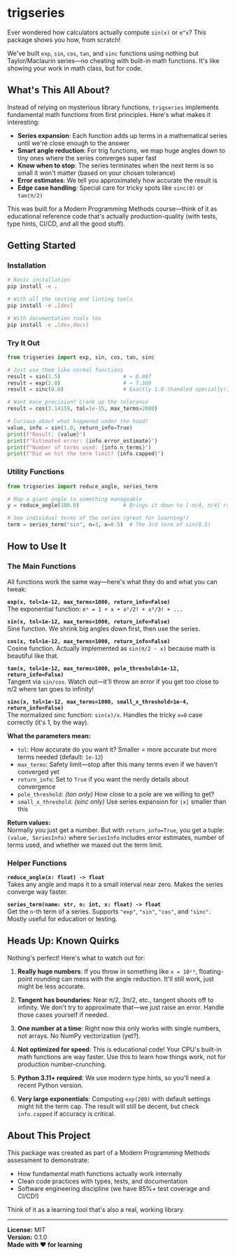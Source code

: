 # trigseries

Ever wondered how calculators actually compute `sin(x)` or `e^x`? This package shows you how, from scratch! 

We've built `exp`, `sin`, `cos`, `tan`, and `sinc` functions using nothing but Taylor/Maclaurin series—no cheating with built-in math functions. It's like showing your work in math class, but for code.

## What's This All About?

Instead of relying on mysterious library functions, `trigseries` implements fundamental math functions from first principles. Here's what makes it interesting:

- **Series expansion**: Each function adds up terms in a mathematical series until we're close enough to the answer
- **Smart angle reduction**: For trig functions, we map huge angles down to tiny ones where the series converges super fast
- **Know when to stop**: The series terminates when the next term is so small it won't matter (based on your chosen tolerance)
- **Error estimates**: We tell you approximately how accurate the result is
- **Edge case handling**: Special care for tricky spots like `sinc(0)` or `tan(π/2)`

This was built for a Modern Programming Methods course—think of it as educational reference code that's actually production-quality (with tests, type hints, CI/CD, and all the good stuff).

## Getting Started

### Installation

```bash
# Basic installation
pip install -e .

# With all the testing and linting tools
pip install -e .[dev]

# With documentation tools too
pip install -e .[dev,docs]
```

### Try It Out

```python
from trigseries import exp, sin, cos, tan, sinc

# Just use them like normal functions
result = sin(1.5)                    # ≈ 0.997
result = exp(2.0)                    # ≈ 7.389
result = sinc(0.0)                   # Exactly 1.0 (handled specially!)

# Want more precision? Crank up the tolerance
result = cos(3.14159, tol=1e-15, max_terms=2000)

# Curious about what happened under the hood?
value, info = sin(1.0, return_info=True)
print(f"Result: {value}")
print(f"Estimated error: {info.error_estimate}")
print(f"Number of terms used: {info.n_terms}")
print(f"Did we hit the term limit? {info.capped}")
```

### Utility Functions

```python
from trigseries import reduce_angle, series_term

# Map a giant angle to something manageable
y = reduce_angle(100.0)              # Brings it down to [-π/4, π/4] range

# See individual terms of the series (great for learning!)
term = series_term("sin", n=3, x=0.5)  # The 3rd term of sin(0.5)
```

## How to Use It

### The Main Functions

All functions work the same way—here's what they do and what you can tweak:

**`exp(x, tol=1e-12, max_terms=1000, return_info=False)`**  
The exponential function: `eˣ = 1 + x + x²/2! + x³/3! + ...`

**`sin(x, tol=1e-12, max_terms=1000, return_info=False)`**  
Sine function. We shrink big angles down first, then use the series.

**`cos(x, tol=1e-12, max_terms=1000, return_info=False)`**  
Cosine function. Actually implemented as `sin(π/2 - x)` because math is beautiful like that.

**`tan(x, tol=1e-12, max_terms=1000, pole_threshold=1e-12, return_info=False)`**  
Tangent via `sin/cos`. Watch out—it'll throw an error if you get too close to π/2 where tan goes to infinity!

**`sinc(x, tol=1e-12, max_terms=1000, small_x_threshold=1e-4, return_info=False)`**  
The normalized sinc function: `sin(x)/x`. Handles the tricky `x=0` case correctly (it's 1, by the way).

**What the parameters mean:**
- `tol`: How accurate do you want it? Smaller = more accurate but more terms needed (default: `1e-12`)
- `max_terms`: Safety limit—stop after this many terms even if we haven't converged yet
- `return_info`: Set to `True` if you want the nerdy details about convergence
- `pole_threshold`: *(tan only)* How close to a pole are we willing to get?
- `small_x_threshold`: *(sinc only)* Use series expansion for `|x|` smaller than this

**Return values:**  
Normally you just get a number. But with `return_info=True`, you get a tuple: `(value, SeriesInfo)` where `SeriesInfo` includes error estimates, number of terms used, and whether we maxed out the term limit.

### Helper Functions

**`reduce_angle(x: float) -> float`**  
Takes any angle and maps it to a small interval near zero. Makes the series converge way faster.

**`series_term(name: str, n: int, x: float) -> float`**  
Get the `n`-th term of a series. Supports `"exp"`, `"sin"`, `"cos"`, and `"sinc"`. Mostly useful for education or testing.

## Heads Up: Known Quirks

Nothing's perfect! Here's what to watch out for:

1. **Really huge numbers**: If you throw in something like `x = 10¹⁶`, floating-point rounding can mess with the angle reduction. It'll still work, just might be less accurate.

2. **Tangent has boundaries**: Near π/2, 3π/2, etc., tangent shoots off to infinity. We don't try to approximate that—we just raise an error. Handle those cases yourself if needed.

3. **One number at a time**: Right now this only works with single numbers, not arrays. No NumPy vectorization (yet?).

4. **Not optimized for speed**: This is educational code! Your CPU's built-in math functions are way faster. Use this to learn how things work, not for production number-crunching.

5. **Python 3.11+ required**: We use modern type hints, so you'll need a recent Python version.

6. **Very large exponentials**: Computing `exp(200)` with default settings might hit the term cap. The result will still be decent, but check `info.capped` if accuracy is critical.

## About This Project

This package was created as part of a Modern Programming Methods assessment to demonstrate:
- How fundamental math functions actually work internally
- Clean code practices with types, tests, and documentation
- Software engineering discipline (we have 85%+ test coverage and CI/CD!)

Think of it as a learning tool that's also a real, working library.

---

**License:** MIT  
**Version:** 0.1.0  
**Made with ❤️ for learning**

